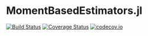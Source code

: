 # MomentBasedEstimators.jl

[![Build Status](https://travis-ci.org/gragusa/MomentBasedEstimators.jl.svg?branch=master)](https://travis-ci.org/gragusa/MomentBasedEstimators.jl) [![Coverage Status](https://coveralls.io/repos/gragusa/MomentBasedEstimators.jl/badge.svg)](https://coveralls.io/r/gragusa/MomentBasedEstimators.jl)
[![codecov.io](http://codecov.io/github/gragusa/MomentBasedEstimators.jl/coverage.svg?branch=merge_gmm_md)](http://codecov.io/github/gragusa/MomentBasedEstimators.jl?branch=merge_gmm_md)

